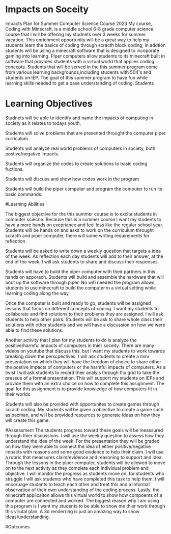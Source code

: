 # Impacts on Soceity
Impacts Plan for Summer Computer Science Course 2023
My course, Coding with Minecraft, is a middle school 6-8 grade computer science course that I will be offering my studnets over 3 weeks for summer vacation. This enrichment opportunity will be a great way to help my students learn the basics of coding through scracth block coding, in addtion students will be using a minecraft software that is designed to incoporate gaming into learning. Piper computers allow students to its minecraft built in software that provides students with a virtual world that applies coding concepts. Students that will be served in the this summer program come from various learning backgrounds,including students with 504's and students on IEP. The goal of this summer program to have fun while learning skills needed to get a base understanding of coding. Students 

# Learning Objectives
Studnets will be able to identify and name the impacts of computing in society as it relates to todays youth. 

Students will solve problems that are presented throught the computer piper curriculum. 

Students will analyze real world problems of computers in society, both postive/negative impacts.

Students will organize the codes to create solutions to basic coding fuctions.

Students will discuss and show how codes work in the program

Students will build the piper computer and program the computer to run its basic commands. 

#Learning Abilities

The biggest objective for the this summer course is to excite students in computer sciecne. Because this is a summer course I want my students to have a more hands on exepriance and feel less like the regular school year. Students will be hands on and asks to work on the curriculum throught scracth and piper computer, there will some writing requirements for reflection. 

Students will be asked to write down a weekly question that targets a idea of the week. As reflection each day students will add to their answer, at the end of the week, I will ask students to share and discuss their responses. 

Students will have to build the piper computer with their partners in this hands on apporach. Students will build and assemble the hardware that will boot up the software through piper. No wifi needed the program allows students to use minecraft to build the computer in a virtual setting while learning coding along the way. 

Once the computer is built and ready to go, students will be assigned lessons that focus on different concepts of coding. I want my students to collaborate and find solutions to their problems they are assigned. I will ask students to help other pairs. Students will be ask to share whole class their solutions with other students and we will have a discussion on how we were able to find these solutions. 

Another activity that I plan for my students to do is analyze the positive/harmful impacts of computers in thier soceity. There are many videos on youtube that discuss this, but I want my students to work towards breaking down the perscpectives. I will ask students to create a mini presentation on which they will have the freedom of choice to share either the postive impacts of computers or the harmful impacts of computers. As a twist I will ask students to record their analyis through flip grid to take the pressue of a formal presentation. This will support my students on IEPs and provide them with an extra choice on how to complete this assignment. The goal for this assignment is to provide knowledge of how computers fit in their worlds. 

Students will also be provided with opportunites to create games through scrach coding. My students will be given a objective to create a game such as pacman, and will be provided resources to generate ideas on how they will create this game. 

#Assessment
The students progress toward these goals will be meassured through thier discussions. I will use the weekly question to assess how they understand the idea of the week. 
For the presentation they will be graded on how they were able to connect the idea of either positive/negative impacts with reasons and some good evidence to help their claim. I will use a rubric that meassures claim/evidence and reasoning to support and idea. 
Through the lessons in the piper computer, students will be allowed to move on to the next activity as they complete each individual problem and objective. I will monitor the progress as students move on, for students who struggle I will ask students who have completed this task to help them. I will encoruage students to teach each other and treat this and a informal observation of their own understanding of the coding process. 
Lastly, the minecraft applicaiton allows this virtual world to show how compoents of a computer are connected and worked. The biggest reason why I am using this program is I want my students to be able to show me thier work through this virutal plan. A 3d renderring is just an amazing way to show ideas/understanding. 

#Outcomes


